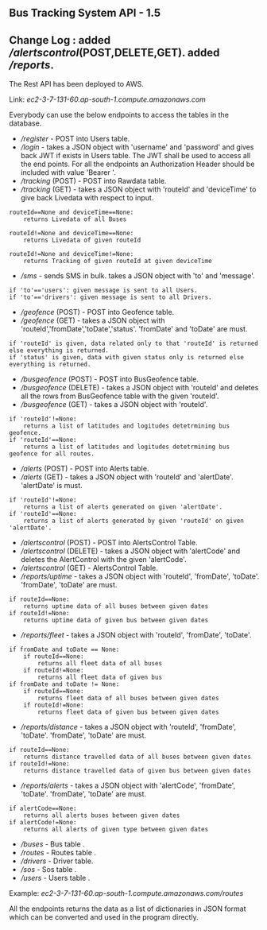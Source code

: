 Bus Tracking System API - 1.5
--------------------------------
Change Log : added _/alertscontrol_(POST,DELETE,GET). added _/reports_.
--------------------------------
The Rest API has been deployed to AWS.

Link: _ec2-3-7-131-60.ap-south-1.compute.amazonaws.com_

Everybody can use the below endpoints to access the tables in the database.


* _/register_ - POST into Users table.
* _/login_ - takes a JSON object with 'username' and 'password' and gives back JWT if exists in Users table. The JWT shall be used to access all the end points. For all the endpoints an Authorization Header should be included with value 'Bearer <JWT>'.
* _/tracking_ (POST) - POST into Rawdata table.
* _/tracking_ (GET) - takes a JSON object with 'routeId' and 'deviceTime' to give back Livedata with respect to input.
```
routeId==None and deviceTime==None:
	returns Livedata of all Buses
routeId!=None and deviceTime==None:
	returns Livedata of given routeId
routeId!=None and deviceTime!=None:
	returns Tracking of given routeId at given deviceTime
```
* _/sms_ - sends SMS in bulk. takes a JSON object with 'to' and 'message'.
```
if 'to'=='users': given message is sent to all Users.
if 'to'=='drivers': given message is sent to all Drivers.
```
* _/geofence_ (POST) - POST into Geofence table.
* _/geofence_ (GET) - takes a JSON object with 'routeId','fromDate','toDate','status'. 'fromDate' and 'toDate' are must.
```
if 'routeId' is given, data related only to that 'routeId' is returned else everything is returned.
if 'status' is given, data with given status only is returned else everything is returned.
```
* _/busgeofence_ (POST) - POST into BusGeofence table.
* _/busgeofence_ (DELETE) - takes a JSON object with 'routeId' and deletes all the rows from BusGeofence table with the given 'routeId'.
* _/busgeofence_ (GET) - takes a JSON object with 'routeId'.
```
if 'routeId'!=None:
	returns a list of latitudes and logitudes detetrmining bus geofence.
if 'routeId'==None:
	returns a list of latitudes and logitudes detetrmining bus geofence for all routes.
```
* _/alerts_ (POST) - POST into Alerts table.
* _/alerts_ (GET) - takes a JSON object with 'routeId' and 'alertDate'. 'alertDate' is must.
```
if 'routeId'!=None:
	returns a list of alerts generated on given 'alertDate'.
if 'routeId'==None:
	returns a list of alerts generated by given 'routeId' on given 'alertDate'.
```
* _/alertscontrol_ (POST) - POST into AlertsControl Table.
* _/alertscontrol_ (DELETE) - takes a JSON object with 'alertCode' and deletes the AlertControl with the given 'alertCode'.
* _/alertscontrol_ (GET) - AlertsControl Table.
* _/reports/uptime_ - takes a JSON object with 'routeId', 'fromDate', 'toDate'. 'fromDate', 'toDate' are must.
```
if routeId==None:
	returns uptime data of all buses between given dates
if routeId!=None:
	returns uptime data of given bus between given dates
```
* _/reports/fleet_ - takes a JSON object with 'routeId', 'fromDate', 'toDate'.
```
if fromDate and toDate == None:
	if routeId==None:
		returns all fleet data of all buses 
	if routeId!=None:
		returns all fleet data of given bus
if fromDate and toDate != None:
	if routeId==None:
		returns fleet data of all buses between given dates
	if routeId!=None:
		returns fleet data of given bus between given dates
```
* _/reports/distance_ - takes a JSON object with 'routeId', 'fromDate', 'toDate'. 'fromDate', 'toDate' are must.
```
if routeId==None:
	returns distance travelled data of all buses between given dates
if routeId!=None:
	returns distance travelled data of given bus between given dates
```
* _/reports/alerts_ - takes a JSON object with 'alertCode', 'fromDate', 'toDate'. 'fromDate', 'toDate' are must.
```
if alertCode==None:
	returns all alerts buses between given dates
if alertCode!=None:
	returns all alerts of given type between given dates
```
* _/buses_ - Bus table
.
* _/routes_ - Routes table
.
* _/drivers_ - Driver table.
* _/sos_ - Sos table
.
* _/users_ - Users table
.

Example: _ec2-3-7-131-60.ap-south-1.compute.amazonaws.com/routes_

All the endpoints returns the data as a list of dictionaries in JSON format which can be converted and used in the program directly.
